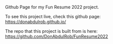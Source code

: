 Github Page for my Fun Resume 2022 project.

To see this project live, check this github page: https://donabdulrob.github.io/

The repo that this project is built from is here: https://github.com/DonAbdulRob/FunResume2022
